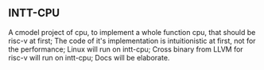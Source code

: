 ## INTT-CPU

A cmodel project of cpu, to implement a whole function cpu, that should be risc-v at first; The code of it's implementation is intuitionistic at first, not for the performance; 
Linux will run on intt-cpu;
Cross binary from LLVM for risc-v will run on intt-cpu;
Docs will be elaborate.

